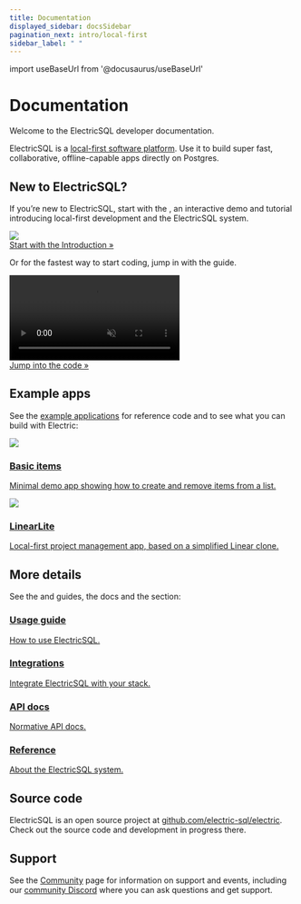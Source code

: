 ```yaml
---
title: Documentation
displayed_sidebar: docsSidebar
pagination_next: intro/local-first
sidebar_label: " "
---
```


import useBaseUrl from '@docusaurus/useBaseUrl'

# Documentation

Welcome to the ElectricSQL developer documentation.

ElectricSQL is a [local-first software platform](./reference/local-first.md). Use it to build super fast, collaborative, offline-capable apps directly on Postgres.

## New to ElectricSQL?

If you’re new to ElectricSQL, start with the <DocPageLink path="intro/local-first" />, an interactive demo and tutorial introducing local-first development and the ElectricSQL system.

<div className="tile my-6 overflow-hidden">
  <div className="relative -mx-20 sm:-mx-6">
    <a href="/docs/intro/local-first" className="no-visual">
      <img src={useBaseUrl('/img/home/intro.svg')}
          className="w-full"
      />
    </a>
  </div>
  <div className="px-3 md:px-4">
    <a href="/docs/intro/local-first"
        className="button button--outline w-full mt-2">
      Start with the Introduction &raquo;
    </a>
  </div>
</div>

Or for the fastest way to start coding, jump in with the <DocPageLink path="quickstart" /> guide.

<div className="tile my-6 overflow-hidden">
  <div className="-m-8 relative">
    <a href="/docs/quickstart" className="no-visual">
      <video className="w-full mx-auto"
          autoPlay={true} loop muted playsInline>
        <source src={useBaseUrl('/videos/quickstart-desktop.mp4')} />
      </video>
    </a>
  </div>
  <div className="px-3 md:px-4">
    <a href="/docs/quickstart"
        className="relative button button--outline w-full sm:-mt-4">
      Jump into the code &raquo;
    </a>
  </div>
</div>

## Example apps

See the [example applications](./top-level-listings/examples.md) for reference code and to see what you can build with Electric:

<div className="grid grid-cols-1 sm:grid-cols-2 gap-6">
  <div className="tile">
    <div className="px-3 md:px-4">
      <a href="/docs/examples/basic">
        <img src={useBaseUrl('/img/examples/basic.svg')} loading="lazy"
            className="mt-2 -mb-1 sm:mt-3 sm:-mb-2 md:mt-4 w-8 sm:w-9 md:w-10"
        />
        <h3>
          Basic items
        </h3>
        <p className="text-small mb-2">
          Minimal demo app showing how to create and remove items
          from a list.
        </p>
      </a>
    </div>
  </div>
  <div className="tile">
    <div className="px-3 md:px-4">
      <a href="/docs/examples/linear-lite">
        <img src={useBaseUrl('/img/examples/linear-lite.svg')} loading="lazy"
            className="mt-2 -mb-1 sm:mt-3 sm:-mb-2 md:mt-4 w-8 sm:w-9 md:w-10"
        />
        <h3>
          LinearLite
        </h3>
        <p className="text-small mb-2">
          Local-first project management app, based on a simplified
          Linear clone.
        </p>
      </a>
    </div>
  </div>
</div>

## More details

See the <DocPageLink path="usage" /> and <DocPageLink path="integrations" /> guides, the <DocPageLink path="api" /> docs and the <DocPageLink path="reference" /> section:

<div className="grid grid-cols-1 sm:grid-cols-2 gap-6">
  <div className="tile">
    <div className="px-3 md:px-4">
      <a href="/docs/usage">
        <h3>
          Usage guide
        </h3>
        <p className="text-small mb-2">
          How to use ElectricSQL.
        </p>
      </a>
    </div>
  </div>
  <div className="tile">
    <div className="px-3 md:px-4">
      <a href="/docs/integrations">
        <h3>
          Integrations
        </h3>
        <p className="text-small mb-2">
          Integrate ElectricSQL with your stack.
        </p>
      </a>
    </div>
  </div>
  <div className="tile">
    <div className="px-3 md:px-4">
      <a href="/docs/api">
        <h3>
          API docs
        </h3>
        <p className="text-small mb-2">
          Normative API docs.
        </p>
      </a>
    </div>
  </div>
  <div className="tile">
    <div className="px-3 md:px-4">
      <a href="/docs/reference">
        <h3>
          Reference
        </h3>
        <p className="text-small mb-2">
          About the ElectricSQL system.
        </p>
      </a>
    </div>
  </div>
</div>

## Source code

ElectricSQL is an open source project at [github.com/electric-sql/electric](https://github.com/electric-sql/electric). Check out the source code and development in progress there.

## Support

See the [Community](/about/community) page for information on support and events, including our [community Discord](https://discord.electric-sql.com) where you can ask questions and get support.
